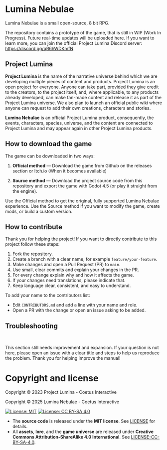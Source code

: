 # Lumina Nebulae
Lumina Nebulae is a small open-source, 8 bit RPG.

The repository contains a prototype of the game, that is still in WIP (Work In Progress). Future real-time updates will be uploaded here. If you want to learn more, you can join the official Project Lumina Discord server:
https://discord.gg/qR6hWDKmfN

## Project Lumina

**Project Lumina** is the name of the narrative universe behind which we are developing multiple pieces of content and products. Project Lumina is an open project for everyone. Anyone can take part, provided they give credit to the creators, to the project itself, and, where applicable, to any products already developed, can make fan-made content and release it as part of the Project Lumina universe. We also plan to launch an official public wiki where anyone can request to add their own creations, characters and stories.

**Lumina Nebulae** is an official Project Lumina product, consequently, the events, characters, species, universe, and the content are connected to Project Lumina and may appear again in other Project Lumina products.

## How to download the game

The game can be downloaded in two ways:

1. **Official method** — Download the game from Github on the releases section or Itch.io (When it becomes available)

2. **Source method** — Download the project source code from this repository and export the game with Godot 4.5 (or play it straight from the engine).

Use the Official method to get the original, fully supported Lumina Nebulae experience. Use the Source method if you want to modify the game, create mods, or build a custom version.

## How to contribute

Thank you for helping the project! If you want to directly contribute to this project follow these steps:

1. Fork the repository.
2. Create a branch with a clear name, for example `feature/your-feature`.
3. Make changes and open a Pull Request (PR) to `main`.
4. Use small, clear commits and explain your changes in the PR.
5. For every change explain why and how it affects the game.
6. If your changes need translations, please indicate that.
7. Keep language clear, consistent, and easy to understand.

To add your name to the contributors list:
- Edit `CONTRIBUTORS.md` and add a line with your name and role.
- Open a PR with the change or open an issue asking to be added.

## Troubleshooting
‎

This section still needs improvement and expansion. If your question is not here, please open an issue with a clear title and steps to help us reproduce the problem. Thank you for helping improve the manual!

# Copyright and license

Copyright © 2023 Project Lumina - Coetus Interactive

Copyright © 2025 Lumina Nebulae - Coetus Interactive

[![License: MIT](https://img.shields.io/badge/License-MIT-yellow.svg)](https://opensource.org/licenses/MIT)
[![License: CC BY-SA 4.0](https://img.shields.io/badge/License-CC_BY--SA_4.0-lightgrey.svg)](https://creativecommons.org/licenses/by-sa/4.0/)

- The **source code** is released under the **MIT license**. See [LICENSE](./LICENSE) for details.
- All **assets**, **lore**, and the **game universe** are released under **Creative Commons Attribution-ShareAlike 4.0 International**. See [LICENSE-CC-BY-SA-4.0](LICENSE-CONTENT).

